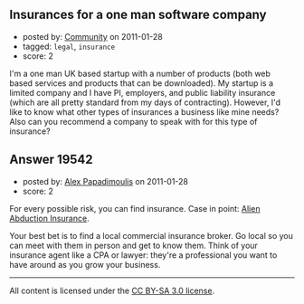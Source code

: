 ## Insurances for a one man software company

- posted by: [Community](https://stackexchange.com/users/-1/-1-community) on 2011-01-28
- tagged: `legal`, `insurance`
- score: 2

I'm a one man UK based startup with a number of products (both web based services and products that can be downloaded). My startup is a limited company and I have PI, employers, and public liability insurance (which are all pretty standard from my days of contracting). However, I'd like to know what other types of insurances a business like mine needs? Also can you recommend a company to speak with for this type of insurance?


## Answer 19542

- posted by: [Alex Papadimoulis](https://stackexchange.com/users/-1/123-alex-papadimoulis) on 2011-01-28
- score: 2

For every possible risk, you can find insurance. Case in point: [Alien Abduction Insurance](http://en.wikipedia.org/wiki/Alien_abduction_insurance). 

Your best bet is to find a local commercial insurance broker. Go local so you can meet with them in person and get to know them. Think of your insurance agent like a CPA or lawyer: they're a professional you want to have around as you grow your business.



---

All content is licensed under the [CC BY-SA 3.0 license](https://creativecommons.org/licenses/by-sa/3.0/).
